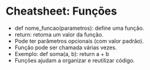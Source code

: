 # Cheatsheet: Funções

- def nome_funcao(parametros): define uma função.
- return: retorna um valor da função.
- Pode ter parâmetros opcionais (com valor padrão).
- Função pode ser chamada várias vezes.
- Exemplo:
  def soma(a, b):
      return a + b
- Funções ajudam a organizar e reutilizar código.
